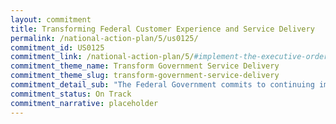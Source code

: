 ```yaml
---
layout: commitment
title: Transforming Federal Customer Experience and Service Delivery
permalink: /national-action-plan/5/us0125/
commitment_id: US0125
commitment_link: /national-action-plan/5/#implement-the-executive-order-on-transforming-federal-customer-experience-and-service-delivery-to-rebuild-trust-in-government
commitment_theme_name: Transform Government Service Delivery
commitment_theme_slug: transform-government-service-delivery
commitment_detail_sub: "The Federal Government commits to continuing implementation of Executive Order 14058. In 2023, specific implementation projects will be selected by agency leaders and shared on http://www.performance.gov with appropriate measures of success. The Federal Government commits to continuing implementation of Executive Order 14058."
commitment_status: On Track
commitment_narrative: placeholder
---
```


